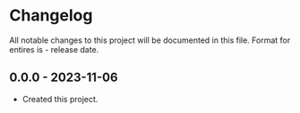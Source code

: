# Changelog
All notable changes to this project will be documented in this file.
Format for entires is <version-string> - release date.

## 0.0.0 - 2023-11-06
- Created this project.